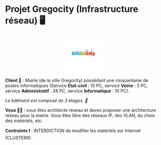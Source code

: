 # Projet Gregocity (Infrastructure réseau) 🖥️

<p align="center">
<img src="https://raw.githubusercontent.com/Maous-B/Projet-Gregocity/refs/heads/main/gregocity.jpg" alt="Gregocity LOGO">

**Client 🤵** : Mairie (de la ville Gregocity) possédant une cinquantaine de postes informatiques (Service **Etat-civil** : 10 PC, service **Voirie** : 5 PC, service **Administratif** : 28 PC, service **Informatique** : 10 PC).

*Le bâtiment est composé de 3 étages. 🏢*

**Vous 🧑‍💻** : vous êtes architecte réseau et devez proposer une architecture réseau pour la mairie. Vous êtes libre des réseaux IP, des VLAN, du choix des matériels, etc.

**Contrainte ❗** : INTERDICTION de modifier les matériels sur Internet (CLUSTER0)

</p>

